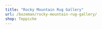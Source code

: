 ```yaml
---
title: "Rocky Mountain Rug Gallery"
url: /bozeman/rocky-mountain-rug-gallery/
shop: Teppiche
---
```

